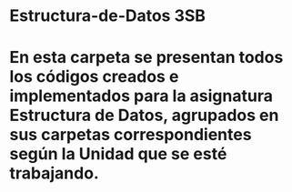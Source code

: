 # Estructura-de-Datos 3SB
# En esta carpeta se presentan todos los códigos creados e implementados para la asignatura Estructura de Datos, agrupados en sus carpetas correspondientes según la Unidad que se esté trabajando.
